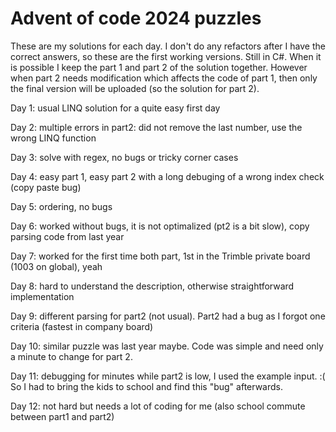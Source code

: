 # Advent of code 2024 puzzles

These are my solutions for each day. I don't do any refactors after I have the correct answers, so these are the first working versions. Still in C#. When it is possible I keep the part 1 and part 2 of the solution together. However when part 2 needs modification which affects the code of part 1, then only the final version will be uploaded (so the solution for part 2).

Day 1: usual LINQ solution for a quite easy first day

Day 2: multiple errors in part2: did not remove the last number, use the wrong LINQ function

Day 3: solve with regex, no bugs or tricky corner cases

Day 4: easy part 1, easy part 2 with a long debuging of a wrong index check (copy paste bug)

Day 5: ordering, no bugs

Day 6: worked without bugs, it is not optimalized (pt2 is a bit slow), copy parsing code from last year

Day 7: worked for the first time both part, 1st in the Trimble private board (1003 on global), yeah

Day 8: hard to understand the description, otherwise straightforward implementation

Day 9: different parsing for part2 (not usual). Part2 had a bug as I forgot one criteria (fastest in company board)

Day 10: similar puzzle was last year maybe. Code was simple and need only a minute to change for part 2.

Day 11: debugging for minutes while part2 is low, I used the example input. :( So I had to bring the kids to school and find this "bug" afterwards.

Day 12: not hard but needs a lot of coding for me (also school commute between part1 and part2)